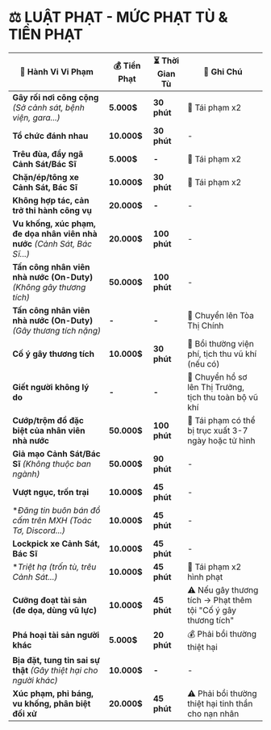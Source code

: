 # ⚖️ **LUẬT PHẠT - MỨC PHẠT TÙ & TIỀN PHẠT**  

| 🚨 **Hành Vi Vi Phạm**                                                     | 💰 **Tiền Phạt** | ⏳ **Thời Gian Tù** | 📌 **Ghi Chú**                                                |
| ------------------------------------------------------------------------- | --------------- | ------------------ | ------------------------------------------------------------ |
| **Gây rối nơi công cộng** *(Sở cảnh sát, bệnh viện, gara...)*             | **5.000$**      | **30 phút**        | 🔁 Tái phạm x2                                                |
| **Tổ chức đánh nhau**                                                     | **10.000$**     | **30 phút**        | -                                                            |
| **Trêu đùa, đẩy ngã Cảnh Sát/Bác Sĩ**                                     | **5.000$**      | **-**              | 🔁 Tái phạm x2                                                |
| **Chặn/ép/tông xe Cảnh Sát, Bác Sĩ**                                      | **10.000$**     | **30 phút**        | 🔁 Tái phạm x2                                                |
| **Không hợp tác, cản trở thi hành công vụ**                               | **20.000$**     | **-**              | -                                                            |
| **Vu khống, xúc phạm, đe dọa nhân viên nhà nước** *(Cảnh Sát, Bác Sĩ...)* | **20.000$**     | **100 phút**       | -                                                            |
| **Tấn công nhân viên nhà nước (On-Duty)** *(Không gây thương tích)*       | **50.000$**     | **100 phút**       | -                                                            |
| **Tấn công nhân viên nhà nước (On-Duty)** *(Gây thương tích nặng)*        | **-**           | **-**              | 🚨 Chuyển lên Tòa Thị Chính                                   |
| **Cố ý gây thương tích**                                                  | **10.000$**     | **30 phút**        | 🏥 Bồi thường viện phí, tịch thu vũ khí (nếu có)              |
| **Giết người không lý do**                                                | **-**           | **-**              | 🚨 Chuyển hồ sơ lên Thị Trưởng, tịch thu toàn bộ vũ khí       |
| **Cướp/trộm đồ đặc biệt của nhân viên nhà nước**                          | **50.000$**     | **100 phút**       | 🔁 Tái phạm có thể bị trục xuất 3-7 ngày hoặc tử hình         |
| **Giả mạo Cảnh Sát/Bác Sĩ** *(Không thuộc ban ngành)*                     | **50.000$**     | **90 phút**        | -                                                            |
| **Vượt ngục, trốn trại**                                                  | **10.000$**     | **45 phút**        | -                                                            |
| **Đăng tin buôn bán đồ cấm trên MXH (Toác Tơ, Discord...)*                | **10.000$**     | **45 phút**        | -                                                            |
| **Lockpick xe Cảnh Sát, Bác Sĩ**                                          | **10.000$**     | **45 phút**        | -                                                            |
| **Triệt hạ (trốn tù, trêu Cảnh Sát...)*                                   | **10.000$**     | **45 phút**        | 🔁 Tái phạm x2 hình phạt                                      |
| **Cưỡng đoạt tài sản (đe dọa, dùng vũ lực)**                              | **10.000$**     | **45 phút**        | ⚠️ Nếu gây thương tích → Phạt thêm tội "Cố ý gây thương tích" |
| **Phá hoại tài sản người khác**                                           | **5.000$**      | **20 phút**        | 💰 Phải bồi thường thiệt hại                                  |
| **Bịa đặt, tung tin sai sự thật** *(Gây thiệt hại cho người khác)*        | **10.000$**     | **-**              | -                                                            |
| **Xúc phạm, phỉ báng, vu khống, phân biệt đối xử**                        | **20.000$**     | **45 phút**        | ⚠️ Phải bồi thường thiệt hại tinh thần cho nạn nhân           |
